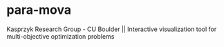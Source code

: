 # para-mova
Kasprzyk Research Group - CU Boulder || Interactive visualization tool for multi-objective optimization problems
